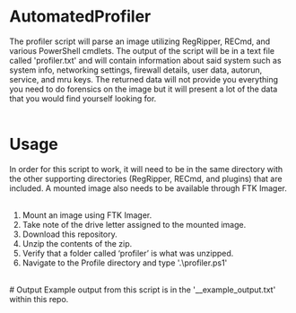 # AutomatedProfiler

The profiler script will parse an image utilizing RegRipper, RECmd, and various PowerShell cmdlets. The output of the script will be in a text file called 'profiler.txt' and will contain information about said system such as system info, networking settings, firewall details, user data, autorun, service, and mru keys. The returned data will not provide you everything you need to do forensics on the image but it will present a lot of the data that you would find yourself looking for.<br><br>
# Usage
In order for this script to work, it will need to be in the same directory with the other supporting directories (RegRipper, RECmd, and plugins) that are included. A mounted image also needs to be available through FTK Imager.<br><br>
1) Mount an image using FTK Imager. <br>
2) Take note of the drive letter assigned to the mounted image. <br>
3) Download this repository. <br>
4) Unzip the contents of the zip. <br>
5) Verify that a folder called ‘profiler’ is what was unzipped.<br>
6) Navigate to the Profile directory and type '.\profiler.ps1'
<br>
# Output
Example output from this script is in the '__example_output.txt' within this repo.
